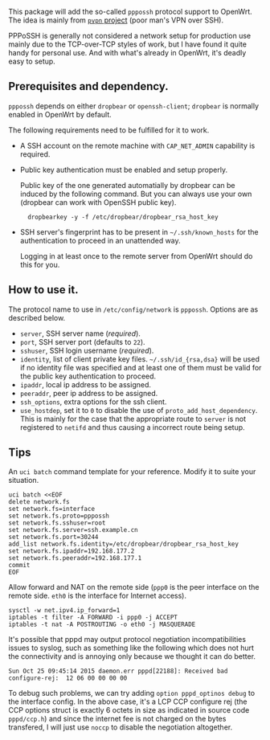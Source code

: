 This package will add the so-called `pppossh` protocol support to OpenWrt.  The idea is mainly from [`pvpn` project](https://github.com/halhen/pvpn) (poor man's VPN over SSH).

PPPoSSH is generally not considered a network setup for production use mainly due to the TCP-over-TCP styles of work, but I have found it quite handy for personal use.  And with what's already in OpenWrt, it's deadly easy to setup.

## Prerequisites and dependency.

`pppossh` depends on either `dropbear` or `openssh-client`; `dropbear` is normally enabled in OpenWrt by default.

The following requirements need to be fulfilled for it to work.

- A SSH account on the remote machine with `CAP_NET_ADMIN` capability is required.
- Public key authentication must be enabled and setup properly.

	Public key of the one generated automatially by dropbear can be induced by the following command.  But you can always use your own (dropbear can work with OpenSSH public key).

		dropbearkey -y -f /etc/dropbear/dropbear_rsa_host_key

- SSH server's fingerprint has to be present in `~/.ssh/known_hosts` for the authentication to proceed in an unattended way.

	Logging in at least once to the remote server from OpenWrt should do this for you.

## How to use it.

The protocol name to use in `/etc/config/network` is `pppossh`.  Options are as described below.

- `server`, SSH server name (*required*).
- `port`, SSH server port (defaults to `22`).
- `sshuser`, SSH login username (*required*).
- `identity`, list of client private key files.  `~/.ssh/id_{rsa,dsa}` will
   be used if no identity file was specified and at least one of them must be
   valid for the public key authentication to proceed.
- `ipaddr`, local ip address to be assigned.
- `peeraddr`, peer ip address to be assigned.
- `ssh_options`, extra options for the ssh client.
- `use_hostdep`, set it to `0` to disable the use of `proto_add_host_dependency`.  This is mainly for the case that the appropriate route to `server` is not registered to `netifd` and thus causing a incorrect route being setup.

## Tips

An `uci batch` command template for your reference.  Modify it to suite your situation.

	uci batch <<EOF
	delete network.fs
	set network.fs=interface
	set network.fs.proto=pppossh
	set network.fs.sshuser=root
	set network.fs.server=ssh.example.cn
	set network.fs.port=30244
	add_list network.fs.identity=/etc/dropbear/dropbear_rsa_host_key
	set network.fs.ipaddr=192.168.177.2
	set network.fs.peeraddr=192.168.177.1
	commit
	EOF

Allow forward and NAT on the remote side (`ppp0` is the peer interface on the remote side.  `eth0` is the interface for Internet access).

	sysctl -w net.ipv4.ip_forward=1
	iptables -t filter -A FORWARD -i ppp0 -j ACCEPT
	iptables -t nat -A POSTROUTING -o eth0 -j MASQUERADE

It's possible that pppd may output protocol negotiation incompatibilities issues to syslog, such as something like the following which does not hurt the connectivity and is annoying only because we thought it can do better.

	Sun Oct 25 09:45:14 2015 daemon.err pppd[22188]: Received bad configure-rej:  12 06 00 00 00 00

To debug such problems, we can try adding `option pppd_optinos debug` to the interface config.  In the above case, it's a LCP CCP configure rej (the CCP options struct is exactly 6 octets in size as indicated in source code `pppd/ccp.h`) and since the internet fee is not charged on the bytes transfered, I will just use `noccp` to disable the negotiation altogether.
